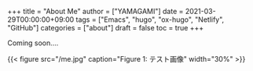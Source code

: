 +++
title = "About Me"
author = ["YAMAGAMI"]
date = 2021-03-29T00:00:00+09:00
tags = ["Emacs", "hugo", "ox-hugo", "Netlify", "GitHub"]
categories = ["about"]
draft = false
toc = true
+++

Coming soon....

{{< figure src="/me.jpg" caption="Figure 1: テスト画像" width="30%" >}}
